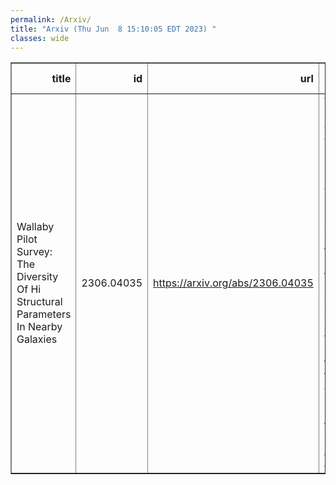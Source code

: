 ```yaml
---
permalink: /Arxiv/
title: "Arxiv (Thu Jun  8 15:10:05 EDT 2023) "
classes: wide
---
```

<table border="1" class="dataframe">
  <thead>
    <tr style="text-align: right;">
      <th>title</th>
      <th>id</th>
      <th>url</th>
      <th>authors</th>
      <th>Local Authors</th>
    </tr>
  </thead>
  <tbody>
    <tr>
      <td>Wallaby Pilot Survey: The Diversity Of Hi Structural Parameters In   Nearby Galaxies</td>
      <td>2306.04035</td>
      <td><a href="https://arxiv.org/abs/2306.04035" target="_blank">https://arxiv.org/abs/2306.04035</a></td>
      <td>T. N. Reynolds, B. Catinella, L. Cortese, N. Deg, H. Denes, A. Elagali, B. -Q. For, P. Kamphuis, D. Kleiner, B. S. Koribalski, K. Lee-Waddell, C. Murugeshan, W. Raja, J. Rhee, K. Spekkens, L. Staveley-Smith, J. M. Van Der Hulst, J. Wang, T. Westmeier, O. I. Wong, F. Bigiel, A. Bosma, B. W. Holwerda, D. A. Leahy, M. J. Meyer</td>
      <td>Ji Wang</td>
    </tr>
  </tbody>
</table>